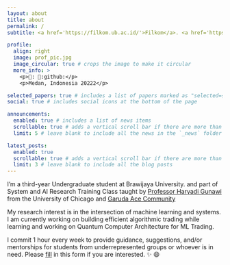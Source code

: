 ```yaml
---
layout: about
title: about
permalink: /
subtitle: <a href='https://filkom.ub.ac.id/'>Filkom</a>. <a href='https://www.ub.ac.id/id/'>Universitas Brawijaya</a>.

profile:
  align: right
  image: prof_pic.jpg
  image_circular: true # crops the image to make it circular
  more_info: >
    <p>📧: 🥇:github:</p>
    <p>Medan, Indonesia 20222</p>

selected_papers: true # includes a list of papers marked as "selected={true}"
social: true # includes social icons at the bottom of the page

announcements:
  enabled: true # includes a list of news items
  scrollable: true # adds a vertical scroll bar if there are more than 3 news items
  limit: 5 # leave blank to include all the news in the `_news` folder

latest_posts:
  enabled: true
  scrollable: true # adds a vertical scroll bar if there are more than 3 new posts items
  limit: 3 # leave blank to include all the blog posts
---
```


I’m a third-year Undergraduate student at Brawijaya University. and part of System and AI Research Training Class taught by [Professor Haryadi Gunawi](http://people.cs.uchicago.edu/~haryadi/) from the University of Chicago and [Garuda Ace Community](https://sites.google.com/site/garudailmukomputer/about)

My research interest is in the intersection of machine learning and systems. I am currently working on building efficient algorithmic trading while learning and working on Quantum Computer Architecture for ML Trading. 

I commit 1 hour every week to provide guidance, suggestions, and/or mentorships for students from underrepresented groups or whoever is in need. Please [fill](https://forms.gle/SVXkp8QxZTtp4B9s8) in this form if you are interested. :sparkles: :smile:

